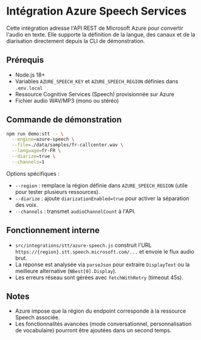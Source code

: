 # Intégration Azure Speech Services

Cette intégration adresse l'API REST de Microsoft Azure pour convertir l'audio en texte. Elle supporte la définition de la langue, des canaux et de la diarisation directement depuis la CLI de démonstration.

## Prérequis

- Node.js 18+
- Variables `AZURE_SPEECH_KEY` et `AZURE_SPEECH_REGION` définies dans `.env.local`
- Ressource Cognitive Services (Speech) provisionnée sur Azure
- Fichier audio WAV/MP3 (mono ou stéréo)

## Commande de démonstration

```bash
npm run demo:stt -- \
  --engine=azure-speech \
  --file=./data/samples/fr-callcenter.wav \
  --language=fr-FR \
  --diarize=true \
  --channels=1
```

Options spécifiques :

- `--region` : remplace la région définie dans `AZURE_SPEECH_REGION` (utile pour tester plusieurs ressources).
- `--diarize` : ajoute `diarizationEnabled=true` pour activer la séparation des voix.
- `--channels` : transmet `audioChannelCount` à l'API.

## Fonctionnement interne

- `src/integrations/stt/azure-speech.js` construit l'URL `https://{region}.stt.speech.microsoft.com/...` et envoie le flux audio brut.
- La réponse est analysée via `parseJson` pour extraire `DisplayText` ou la meilleure alternative (`NBest[0].Display`).
- Les erreurs réseau sont gérées avec `fetchWithRetry` (timeout 45s).

## Notes

- Azure impose que la région du endpoint corresponde à la ressource Speech associée.
- Les fonctionnalités avancées (mode conversationnel, personnalisation de vocabulaire) pourront être ajoutées dans un second temps.
